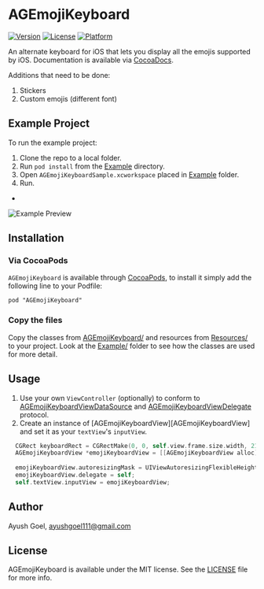 AGEmojiKeyboard
==================

[![Version](https://img.shields.io/cocoapods/v/AGEmojiKeyboard.svg)](http://cocoapods.org/pods/AGEmojiKeyboard)
[![License](https://img.shields.io/cocoapods/l/AGEmojiKeyboard.svg)][CocoaDocsDocset]
[![Platform](https://img.shields.io/cocoapods/p/AGEmojiKeyboard.svg)][CocoaDocsDocset]

An alternate keyboard for iOS that lets you display all the emojis supported by iOS.
Documentation is available via [CocoaDocs][CocoaDocsDocset].

Additions that need to be done:

1. Stickers
2. Custom emojis (different font)

## Example Project

To run the example project:

1. Clone the repo to a local folder.
2. Run `pod install` from the [Example][Example] directory.
3. Open `AGEmojiKeyboardSample.xcworkspace` placed in [Example][Example] folder.
4. Run.

-

![Example Preview](ExamplePreview.png)

## Installation

### Via CocoaPods

`AGEmojiKeyboard` is available through [CocoaPods](http://cocoapods.org), to install
it simply add the following line to your Podfile:

    pod "AGEmojiKeyboard"

### Copy the files

Copy the classes from [AGEmojiKeyboard/][AGEmojiKeyboard] and resources from [Resources/][Resources] to your project. Look at the [Example/][Example] folder to see how the classes are used for more detail.

## Usage

1. Use your own `ViewController` (optionally) to conform to [AGEmojiKeyboardViewDataSource][AGEmojiKeyboardViewDataSource] 
and [AGEmojiKeyboardViewDelegate][AGEmojiKeyboardViewDelegate] protocol.
2. Create an instance of [AGEmojiKeyboardView][AGEmojiKeyboardView] and set it as your `textView`'s `inputView`.

```objective-c
  CGRect keyboardRect = CGRectMake(0, 0, self.view.frame.size.width, 216);
  AGEmojiKeyboardView *emojiKeyboardView = [[AGEmojiKeyboardView alloc] initWithFrame:keyboardRect
                                                                           dataSource:self];
  emojiKeyboardView.autoresizingMask = UIViewAutoresizingFlexibleHeight;
  emojiKeyboardView.delegate = self;
  self.textView.inputView = emojiKeyboardView;
```

## Author

Ayush Goel, ayushgoel111@gmail.com

## License

AGEmojiKeyboard is available under the MIT license. See the [LICENSE][LICENSE] file for more info.

[Example]: Example/
[AGEmojiKeyboard]: AGEmojiKeyboard/
[Resources]: Resources/
[AGEmojiKeyboardViewDataSource]: http://cocoadocs.org/docsets/AGEmojiKeyboard/0.2.0/Protocols/AGEmojiKeyboardViewDataSource.html
[AGEmojiKeyboardViewDelegate]: http://cocoadocs.org/docsets/AGEmojiKeyboard/0.2.0/Protocols/AGEmojiKeyboardViewDelegate.html
[LICENSE]: LICENSE
[CocoaDocsDocset]: http://cocoadocs.org/docsets/AGEmojiKeyboard/
